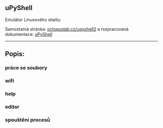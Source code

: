 ## uPyShell

Emulátor Linuxového shellu:

Samostatná stránka:
[octopuslab.cz/upyshell2](https://www.octopuslab.cz/upyshell2/)
a rozpracovaná dokumentace:
[uPyShell](/p-shell)

---

## Popis:

### práce se soubory

### wifi

### help

### editor

### spouštění procesů